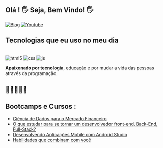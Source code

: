 <h2> Olá  !  🖐️ Seja, Bem Vindo! 🖐️ </h2>

[![ Blog ](https://img.shields.io/website?label=SujeitoProgramador.com&style=for-the-badge&url=https://sujeitoprogramador.com/)](https://www.schoolofnet.com/cursos/programacao/)
[![ Youtube ](https://img.shields.io/badge/YouTube-FF0000?style=for-the-badge&logo=youtube&logoColor=white)](https://youtube.com/)

##  Tecnologias que eu uso no meu dia

<div style="display: inline_block"> <br/>
<div style="display: inline_block">
  <img align="center" alt="html5" src="https://img.shields.io/badge/HTML5-E34F26?style=for-the-badge&logo=html5&logoColor=white" />
  <img align="center" alt="css" src="https://img.shields.io/badge/CSS3-1572B6?style=for-the-badge&logo=css3&logoColor=white" />
  <img align="center" alt="js" src="https://img.shields.io/badge/JavaScript-F7DF1E?style=for-the-badge&logo=javascript&logoColor=black" />

<strong>Apaixonado por tecnologia</strong>, educação e por mudar a vida das pessoas através da programação.

 ## 👨🏻‍💻👨‍🎓 <h2>Bootcamps e Cursos :</h2>
  
- [ Ciência de Dados para o Mercado Financeiro ](https://www.xpeducacao.com.br/)<br/>
- [ O que estudar para se tornar um desenvolvedor front-end, Back-End, Full-Stack?  ](https://www.dio.me/)<br/>
- [ Desenvolvendo Aplicações Mobile com Android Studio ](https://www.ev.org.br/areas-de-interesse/programacao)<br/>
- [Habilidades que combinam com você](https://www.udemy.com/pt/courses/free/)<br/>
